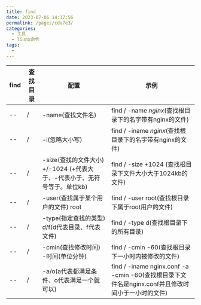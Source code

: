 ```yaml
---
title: find
date: 2023-07-06 14:17:56
permalink: /pages/cda7e3/
categories:
  - 工具
  - liunx命令
tags:
  - 
---
```


| find | 查找目录 | 配置 | 示例 |
| --- | --- | --- | --- |
| -- | / | -name(查找文件名) | find / -name *nginx*(查找根目录下的名字带有nginx的文件)  |
| -- | / | -i(忽略大小写) | find / -iname *nginx*(查找根目录下的名字带有nginx的文件) |
| -- | / | -size(查找的文件大小) +/-1024 (+代表大于、-代表小于、无符号等于。单位kb)| find / -size +1024 (查找根目录下文件大小大于1024kb的文件)|
| -- | / | -user(查找属于某个用户的文件) root | find / -user root(查找根目录下属于root用户的文件) |
| -- | / | -type(指定查找的类型) d/f(d代表目录、f代表文件) | find / -type d(查找根目录下的所有目录) |
| -- | / | -cmin(查找修改时间) -时间(单位分钟) | find / -cmin -60(查找根目录下一小时内被修改的文件) |
| -- | / | -a/o(a代表都满足条件、o代表满足一个就可以) | find / -iname nginx.conf -a -cmin -60(查找根目录下文件名是nginx.conf并且修改时间小于一小时的文件) |
